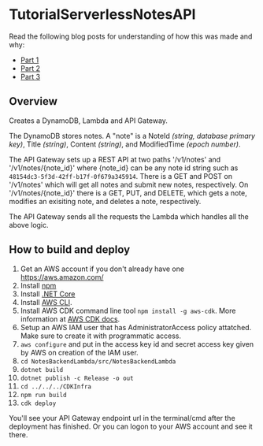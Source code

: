 # TutorialServerlessNotesAPI

Read the following blog posts for understanding of how this was made and why:
* [Part 1](https://blog.gardnersoftware.co.uk/posts/2019-02-10/serverless-webapi-part-1/)
* [Part 2](https://blog.gardnersoftware.co.uk/posts/2019-02-12/serverless-webapi-part-2/)
* [Part 3](https://blog.gardnersoftware.co.uk/posts/2019-02-25/serverless-webapi-part-3/)

## Overview

Creates a DynamoDB, Lambda and API Gateway.

The DynamoDB stores notes. A "note" is a NoteId *(string, database primary key)*, Title *(string)*, Content *(string)*, and ModifiedTime *(epoch number)*. 

The API Gateway sets up a REST API at two paths '/v1/notes' and '/v1/notes/{note_id}' where {note_id} can be any note id string such as ```48154dc3-5f3d-42ff-b17f-0f679a345914```.
There is a GET and POST on '/v1/notes' which will get all notes and submit new notes, respectively. On '/v1/notes/{note_id}' there is a GET, PUT, and DELETE, which gets a note, modifies an exisiting note, and deletes a note, respectively.

The API Gateway sends all the requests the Lambda which handles all the above logic.

## How to build and deploy

1. Get an AWS account if you don't already have one https://aws.amazon.com/
1. Install [npm](https://www.npmjs.com/get-npm)
1. Install [.NET Core](https://dotnet.microsoft.com/download)
1. Install [AWS CLI](https://docs.aws.amazon.com/cli/latest/userguide/cli-chap-install.html).
1. Install AWS CDK command line tool ```npm install -g aws-cdk```. More information at [AWS CDK docs](https://awslabs.github.io/aws-cdk/getting-started.html).
1. Setup an AWS IAM user that has AdministratorAccess policy attatched. Make sure to create it with programmatic access.
1. ```aws configure``` and put in the access key id and secret access key given by AWS on creation of the IAM user.
1. ```cd NotesBackendLambda/src/NotesBackendLambda```
1. ```dotnet build```
1. ```dotnet publish -c Release -o out```
1. ```cd ../../../CDKInfra```
1. ```npm run build```
1. ```cdk deploy```

You'll see your API Gateway endpoint url in the terminal/cmd after the deployment has finished. Or you can logon to your AWS account and see it there.

